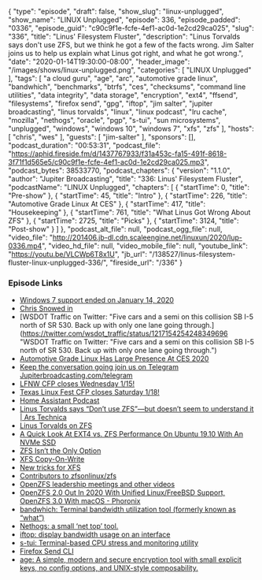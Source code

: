 {
  "type": "episode",
  "draft": false,
  "show_slug": "linux-unplugged",
  "show_name": "LINUX Unplugged",
  "episode": 336,
  "episode_padded": "0336",
  "episode_guid": "c90c9f1e-fcfe-4ef1-ac0d-1e2cd29ca025",
  "slug": "336",
  "title": "Linus' Filesystem Fluster",
  "description": "Linus Torvalds says don't use ZFS, but we think he got a few of the facts wrong. Jim Salter joins us to help us explain what Linus got right, and what he got wrong.",
  "date": "2020-01-14T19:30:00-08:00",
  "header_image": "/images/shows/linux-unplugged.png",
  "categories": [
    "LINUX Unplugged"
  ],
  "tags": [
    "a cloud guru",
    "age",
    "arc",
    "automotive grade linux",
    "bandwhich",
    "benchmarks",
    "btrfs",
    "ces",
    "checksums",
    "command line utilities",
    "data integrity",
    "data storage",
    "encryption",
    "ext4",
    "ffsend",
    "filesystems",
    "firefox send",
    "gpg",
    "iftop",
    "jim salter",
    "jupiter broadcasting",
    "linus torvalds",
    "linux",
    "linux podcast",
    "lru cache",
    "mozilla",
    "nethogs",
    "oracle",
    "pgp",
    "s-tui",
    "sun microsystems",
    "unplugged",
    "windows",
    "windows 10",
    "windows 7",
    "xfs",
    "zfs"
  ],
  "hosts": [
    "chris",
    "wes"
  ],
  "guests": [
    "jim-salter"
  ],
  "sponsors": [],
  "podcast_duration": "00:53:31",
  "podcast_file": "https://aphid.fireside.fm/d/1437767933/f31a453c-fa15-491f-8618-3f71f1d565e5/c90c9f1e-fcfe-4ef1-ac0d-1e2cd29ca025.mp3",
  "podcast_bytes": 38533770,
  "podcast_chapters": {
    "version": "1.1.0",
    "author": "Jupiter Broadcasting",
    "title": "336: Linus' Filesystem Fluster",
    "podcastName": "LINUX Unplugged",
    "chapters": [
      {
        "startTime": 0,
        "title": "Pre-show"
      },
      {
        "startTime": 45,
        "title": "Intro"
      },
      {
        "startTime": 226,
        "title": "Automotive Grade Linux At CES"
      },
      {
        "startTime": 417,
        "title": "Housekeeping"
      },
      {
        "startTime": 761,
        "title": "What Linus Got Wrong About ZFS"
      },
      {
        "startTime": 2725,
        "title": "Picks"
      },
      {
        "startTime": 3124,
        "title": "Post-show"
      }
    ]
  },
  "podcast_alt_file": null,
  "podcast_ogg_file": null,
  "video_file": "http://201406.jb-dl.cdn.scaleengine.net/linuxun/2020/lup-0336.mp4",
  "video_hd_file": null,
  "video_mobile_file": null,
  "youtube_link": "https://youtu.be/VLCWp6T8x1U",
  "jb_url": "/138527/linus-filesystem-fluster-linux-unplugged-336/",
  "fireside_url": "/336"
}


### Episode Links

  * [Windows 7 support ended on January 14, 2020](https://support.microsoft.com/en-us/help/4057281/windows-7-support-ended-on-january-14-2020 "Windows 7 support ended on January 14, 2020")
  * [Chris Snowed in](https://youtu.be/RuwTb1v6iPQ "Chris Snowed in")
  * [WSDOT Traffic on Twitter: "Five cars and a semi on this collision SB I-5 north of SR 530. Back up with only one lane going through.](https://twitter.com/wsdot_traffic/status/1217154254248349696 "WSDOT Traffic on Twitter: "Five cars and a semi on this collision SB I-5 north of SR 530. Back up with only one lane going through.")
  * [Automotive Grade Linux Has Large Presence At CES 2020](https://www.phoronix.com/scan.php?page=news_item&px=AGL-Linux-CES-2020 "Automotive Grade Linux Has Large Presence At CES 2020")
  * [Keep the conversation going join us on Telegram Jupiterbroadcasting.com/telegram](https://jupiterbroadcasting.com/telegram "Keep the conversation going join us on Telegram Jupiterbroadcasting.com/telegram")
  * [LFNW CFP closes Wednesday 1/15!](https://lfnw.org/conferences/2020/program/proposals/new "LFNW CFP closes Wednesday 1/15!")
  * [Texas Linux Fest CFP closes Saturday 1/18!](https://www.papercall.io/txlf2020 "Texas Linux Fest CFP closes Saturday 1/18!")
  * [Home Assistant Podcast](https://hasspodcast.io/ "Home Assistant Podcast")
  * [Linus Torvalds says “Don’t use ZFS”—but doesn’t seem to understand it | Ars Technica](https://arstechnica.com/gadgets/2020/01/linus-torvalds-zfs-statements-arent-right-heres-the-straight-dope/ "Linus Torvalds says “Don’t use ZFS”—but doesn’t seem to understand it | Ars Technica")
  * [Linus Torvalds on ZFS](https://www.realworldtech.com/forum/?threadid=189711&curpostid=189841 "Linus Torvalds on ZFS")
  * [A Quick Look At EXT4 vs. ZFS Performance On Ubuntu 19.10 With An NVMe SSD](https://www.phoronix.com/scan.php?page=article&item=ubuntu1910-ext4-zfs&num=1 "A Quick Look At EXT4 vs. ZFS Performance On Ubuntu 19.10 With An NVMe SSD")
  * [ZFS Isn’t the Only Option](https://selfhosted.show/5 "ZFS Isn’t the Only Option")
  * [XFS Copy-On-Write](https://www.phoronix.com/scan.php?page=news_item&px=XFS-2019-Copy-On-Write-Better "XFS Copy-On-Write")
  * [New tricks for XFS](https://lwn.net/Articles/747633/ "New tricks for XFS")
  * [Contributors to zfsonlinux/zfs](https://github.com/zfsonlinux/zfs/graphs/contributors "Contributors to zfsonlinux/zfs")
  * [OpenZFS leadership meetings and other videos](https://www.youtube.com/channel/UC0IK6Y4Go2KtRueHDiQcxow/videos "OpenZFS leadership meetings and other videos")
  * [OpenZFS 2.0 Out In 2020 With Unified Linux/FreeBSD Support, OpenZFS 3.0 With macOS - Phoronix](https://www.phoronix.com/scan.php?page=news_item&px=OpenZFS-2.0-3.0-Planning "OpenZFS 2.0 Out In 2020 With Unified Linux/FreeBSD Support, OpenZFS 3.0 With macOS - Phoronix")
  * [bandwhich: Terminal bandwidth utilization tool (formerly known as “what”)](https://github.com/imsnif/bandwhich "bandwhich: Terminal bandwidth utilization tool \(formerly known as “what”\)")
  * [Nethogs: a small ‘net top’ tool.](https://github.com/raboof/nethogs "Nethogs: a small ‘net top’ tool.")
  * [iftop: display bandwidth usage on an interface](http://www.ex-parrot.com/pdw/iftop/ "iftop: display bandwidth usage on an interface")
  * [s-tui: Terminal-based CPU stress and monitoring utility](https://github.com/amanusk/s-tui "s-tui: Terminal-based CPU stress and monitoring utility")
  * [Firefox Send CLI](https://gitlab.com/timvisee/ffsend "Firefox Send CLI")
  * [age: A simple, modern and secure encryption tool with small explicit keys, no config options, and UNIX-style composability.](https://github.com/FiloSottile/age "age: A simple, modern and secure encryption tool with small explicit keys, no config options, and UNIX-style composability.")


